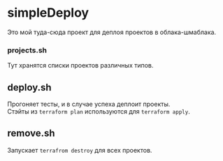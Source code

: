 # simpleDeploy

Это мой туда-сюда проект для деплоя проектов в облака-шмаблака.

### projects.sh

Тут хранятся списки проектов различных типов.

## deploy.sh

Прогоняет тесты, и в случае успеха деплоит проекты.   
Стэйты из `terraform plan` используются для `terraform apply`.

## remove.sh

Запускает `terrafrom destroy` для всех проектов.   

